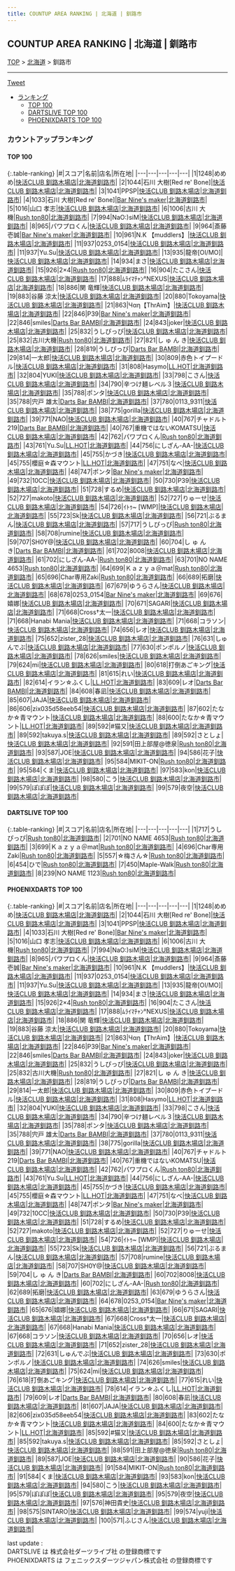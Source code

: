 ```yaml
---
title: COUNTUP AREA RANKING | 北海道 | 釧路市
---
```

## COUNTUP AREA RANKING | 北海道 | 釧路市

[TOP](/darts/rank/) > [北海道](/darts/rank/北海道/) > 釧路市

___

<a href="https://twitter.com/share?ref_src=twsrc%5Etfw" data-text="COUNTUP AREA RANKING | 北海道釧路市" class="twitter-share-button" data-hashtags="DARTSLIVE,PHOENIXDARTS,darts,ダーツ" data-show-count="false">Tweet</a>

* [ランキング](#カウントアップランキング)
    * [TOP 100](#top-100)
    * [DARTSLIVE TOP 100](#dartslive-top-100)
    * [PHOENIXDARTS TOP 100](#phoenixdarts-top-100)

### カウントアップランキング

#### TOP 100



{:.table-ranking}
|#|スコア|名前|店名|所在地|
|---|---|---|---|---|
|1|1248|<span class="rank-name-pd">めめめ</span>|<a href="https://vs.phoenixdarts.com/jp/shop/shopDetailInfo/s_62790?s_seq=62790">快活CLUB 釧路木場店</a>|<a href="/darts/rank/北海道/釧路市">北海道釧路市</a>|
|2|1044|<span class="rank-name-pd">石川 大樹[Red re&#x27; Bone]</span>|<a href="https://vs.phoenixdarts.com/jp/shop/shopDetailInfo/s_62790?s_seq=62790">快活CLUB 釧路木場店</a>|<a href="/darts/rank/北海道/釧路市">北海道釧路市</a>|
|3|1041|<span class="rank-name-pd">PPSP</span>|<a href="https://vs.phoenixdarts.com/jp/shop/shopDetailInfo/s_62790?s_seq=62790">快活CLUB 釧路木場店</a>|<a href="/darts/rank/北海道/釧路市">北海道釧路市</a>|
|4|1033|<span class="rank-name-pd">石川 大樹[Red re&#x27; Bone]</span>|<a href="https://vs.phoenixdarts.com/jp/shop/shopDetailInfo/s_90197?s_seq=90197">Bar Nine's maker</a>|<a href="/darts/rank/北海道/釧路市">北海道釧路市</a>|
|5|1016|<span class="rank-name-pd">山口 孝志</span>|<a href="https://vs.phoenixdarts.com/jp/shop/shopDetailInfo/s_62790?s_seq=62790">快活CLUB 釧路木場店</a>|<a href="/darts/rank/北海道/釧路市">北海道釧路市</a>|
|6|1006|<span class="rank-name-pd"><span class="pro-icon-pd"></span>古川 大機</span>|<a href="https://vs.phoenixdarts.com/jp/shop/shopDetailInfo/s_48599?s_seq=48599">Rush ton80</a>|<a href="/darts/rank/北海道/釧路市">北海道釧路市</a>|
|7|994|<span class="rank-name-pd">NaO:)siM</span>|<a href="https://vs.phoenixdarts.com/jp/shop/shopDetailInfo/s_62790?s_seq=62790">快活CLUB 釧路木場店</a>|<a href="/darts/rank/北海道/釧路市">北海道釧路市</a>|
|8|965|<span class="rank-name-pd">パワプロくん</span>|<a href="https://vs.phoenixdarts.com/jp/shop/shopDetailInfo/s_62790?s_seq=62790">快活CLUB 釧路木場店</a>|<a href="/darts/rank/北海道/釧路市">北海道釧路市</a>|
|9|964|<span class="rank-name-pd">斎藤　壱誠</span>|<a href="https://vs.phoenixdarts.com/jp/shop/shopDetailInfo/s_90197?s_seq=90197">Bar Nine's maker</a>|<a href="/darts/rank/北海道/釧路市">北海道釧路市</a>|
|10|961|<span class="rank-name-pd">N.K 【muddlers】</span>|<a href="https://vs.phoenixdarts.com/jp/shop/shopDetailInfo/s_62790?s_seq=62790">快活CLUB 釧路木場店</a>|<a href="/darts/rank/北海道/釧路市">北海道釧路市</a>|
|11|937|<span class="rank-name-pd">0253_0154</span>|<a href="https://vs.phoenixdarts.com/jp/shop/shopDetailInfo/s_62790?s_seq=62790">快活CLUB 釧路木場店</a>|<a href="/darts/rank/北海道/釧路市">北海道釧路市</a>|
|11|937|<span class="rank-name-pd">Yu.Su</span>|<a href="https://vs.phoenixdarts.com/jp/shop/shopDetailInfo/s_62790?s_seq=62790">快活CLUB 釧路木場店</a>|<a href="/darts/rank/北海道/釧路市">北海道釧路市</a>|
|13|935|<span class="rank-name-pd">龍帝[OI/MO]</span>|<a href="https://vs.phoenixdarts.com/jp/shop/shopDetailInfo/s_62790?s_seq=62790">快活CLUB 釧路木場店</a>|<a href="/darts/rank/北海道/釧路市">北海道釧路市</a>|
|14|934|<span class="rank-name-pd">まさ</span>|<a href="https://vs.phoenixdarts.com/jp/shop/shopDetailInfo/s_62790?s_seq=62790">快活CLUB 釧路木場店</a>|<a href="/darts/rank/北海道/釧路市">北海道釧路市</a>|
|15|926|<span class="rank-name-pd">2×4</span>|<a href="https://vs.phoenixdarts.com/jp/shop/shopDetailInfo/s_48599?s_seq=48599">Rush ton80</a>|<a href="/darts/rank/北海道/釧路市">北海道釧路市</a>|
|16|904|<span class="rank-name-pd">たこさん</span>|<a href="https://vs.phoenixdarts.com/jp/shop/shopDetailInfo/s_62790?s_seq=62790">快活CLUB 釧路木場店</a>|<a href="/darts/rank/北海道/釧路市">北海道釧路市</a>|
|17|888|<span class="rank-name-pd">ﾑﾗｲﾏﾁｬﾝ°NEXUS</span>|<a href="https://vs.phoenixdarts.com/jp/shop/shopDetailInfo/s_62790?s_seq=62790">快活CLUB 釧路木場店</a>|<a href="/darts/rank/北海道/釧路市">北海道釧路市</a>|
|18|886|<span class="rank-name-pd">関 竜輝</span>|<a href="https://vs.phoenixdarts.com/jp/shop/shopDetailInfo/s_62790?s_seq=62790">快活CLUB 釧路木場店</a>|<a href="/darts/rank/北海道/釧路市">北海道釧路市</a>|
|19|883|<span class="rank-name-pd">谷藤 涼太</span>|<a href="https://vs.phoenixdarts.com/jp/shop/shopDetailInfo/s_62790?s_seq=62790">快活CLUB 釧路木場店</a>|<a href="/darts/rank/北海道/釧路市">北海道釧路市</a>|
|20|880|<span class="rank-name-pd">Tokoyama</span>|<a href="https://vs.phoenixdarts.com/jp/shop/shopDetailInfo/s_62790?s_seq=62790">快活CLUB 釧路木場店</a>|<a href="/darts/rank/北海道/釧路市">北海道釧路市</a>|
|21|863|<span class="rank-name-pd">Чαη【ThrAim】</span>|<a href="https://vs.phoenixdarts.com/jp/shop/shopDetailInfo/s_62790?s_seq=62790">快活CLUB 釧路木場店</a>|<a href="/darts/rank/北海道/釧路市">北海道釧路市</a>|
|22|846|<span class="rank-name-pd">P39</span>|<a href="https://vs.phoenixdarts.com/jp/shop/shopDetailInfo/s_90197?s_seq=90197">Bar Nine's maker</a>|<a href="/darts/rank/北海道/釧路市">北海道釧路市</a>|
|22|846|<span class="rank-name-pd">smiles</span>|<a href="https://vs.phoenixdarts.com/jp/shop/shopDetailInfo/s_81449?s_seq=81449">Darts Bar BAMBI</a>|<a href="/darts/rank/北海道/釧路市">北海道釧路市</a>|
|24|843|<span class="rank-name-pd">joker</span>|<a href="https://vs.phoenixdarts.com/jp/shop/shopDetailInfo/s_62790?s_seq=62790">快活CLUB 釧路木場店</a>|<a href="/darts/rank/北海道/釧路市">北海道釧路市</a>|
|25|832|<span class="rank-name-pd">うしぴっぴ</span>|<a href="https://vs.phoenixdarts.com/jp/shop/shopDetailInfo/s_62790?s_seq=62790">快活CLUB 釧路木場店</a>|<a href="/darts/rank/北海道/釧路市">北海道釧路市</a>|
|25|832|<span class="rank-name-pd">古川大機</span>|<a href="https://vs.phoenixdarts.com/jp/shop/shopDetailInfo/s_48599?s_seq=48599">Rush ton80</a>|<a href="/darts/rank/北海道/釧路市">北海道釧路市</a>|
|27|821|<span class="rank-name-pd">し ゅ ん き</span>|<a href="https://vs.phoenixdarts.com/jp/shop/shopDetailInfo/s_62790?s_seq=62790">快活CLUB 釧路木場店</a>|<a href="/darts/rank/北海道/釧路市">北海道釧路市</a>|
|28|819|<span class="rank-name-pd">うしぴっぴ</span>|<a href="https://vs.phoenixdarts.com/jp/shop/shopDetailInfo/s_81449?s_seq=81449">Darts Bar BAMBI</a>|<a href="/darts/rank/北海道/釧路市">北海道釧路市</a>|
|29|814|<span class="rank-name-pd">一太郎</span>|<a href="https://vs.phoenixdarts.com/jp/shop/shopDetailInfo/s_62790?s_seq=62790">快活CLUB 釧路木場店</a>|<a href="/darts/rank/北海道/釧路市">北海道釧路市</a>|
|30|809|<span class="rank-name-pd">赤色トイプードル</span>|<a href="https://vs.phoenixdarts.com/jp/shop/shopDetailInfo/s_62790?s_seq=62790">快活CLUB 釧路木場店</a>|<a href="/darts/rank/北海道/釧路市">北海道釧路市</a>|
|31|808|<span class="rank-name-pd">Hasymo</span>|<a href="https://vs.phoenixdarts.com/jp/shop/shopDetailInfo/s_7656?s_seq=7656">LL.HOT</a>|<a href="/darts/rank/北海道/釧路市">北海道釧路市</a>|
|32|804|<span class="rank-name-pd">YUKI</span>|<a href="https://vs.phoenixdarts.com/jp/shop/shopDetailInfo/s_62790?s_seq=62790">快活CLUB 釧路木場店</a>|<a href="/darts/rank/北海道/釧路市">北海道釧路市</a>|
|33|798|<span class="rank-name-pd">こさん</span>|<a href="https://vs.phoenixdarts.com/jp/shop/shopDetailInfo/s_62790?s_seq=62790">快活CLUB 釧路木場店</a>|<a href="/darts/rank/北海道/釧路市">北海道釧路市</a>|
|34|790|<span class="rank-name-pd">辛つけ麺レベル３</span>|<a href="https://vs.phoenixdarts.com/jp/shop/shopDetailInfo/s_62790?s_seq=62790">快活CLUB 釧路木場店</a>|<a href="/darts/rank/北海道/釧路市">北海道釧路市</a>|
|35|788|<span class="rank-name-pd">ポンタ</span>|<a href="https://vs.phoenixdarts.com/jp/shop/shopDetailInfo/s_62790?s_seq=62790">快活CLUB 釧路木場店</a>|<a href="/darts/rank/北海道/釧路市">北海道釧路市</a>|
|35|788|<span class="rank-name-pd"><span class="pro-icon-pd"></span>宍戸 雄太</span>|<a href="https://vs.phoenixdarts.com/jp/shop/shopDetailInfo/s_81449?s_seq=81449">Darts Bar BAMBI</a>|<a href="/darts/rank/北海道/釧路市">北海道釧路市</a>|
|37|780|<span class="rank-name-pd">0113_9311</span>|<a href="https://vs.phoenixdarts.com/jp/shop/shopDetailInfo/s_62790?s_seq=62790">快活CLUB 釧路木場店</a>|<a href="/darts/rank/北海道/釧路市">北海道釧路市</a>|
|38|775|<span class="rank-name-pd">gorilla</span>|<a href="https://vs.phoenixdarts.com/jp/shop/shopDetailInfo/s_62790?s_seq=62790">快活CLUB 釧路木場店</a>|<a href="/darts/rank/北海道/釧路市">北海道釧路市</a>|
|39|771|<span class="rank-name-pd">NAO</span>|<a href="https://vs.phoenixdarts.com/jp/shop/shopDetailInfo/s_62790?s_seq=62790">快活CLUB 釧路木場店</a>|<a href="/darts/rank/北海道/釧路市">北海道釧路市</a>|
|40|767|<span class="rank-name-pd">チャドルト219</span>|<a href="https://vs.phoenixdarts.com/jp/shop/shopDetailInfo/s_81449?s_seq=81449">Darts Bar BAMBI</a>|<a href="/darts/rank/北海道/釧路市">北海道釧路市</a>|
|40|767|<span class="rank-name-pd">重機ではないKOMATSU</span>|<a href="https://vs.phoenixdarts.com/jp/shop/shopDetailInfo/s_62790?s_seq=62790">快活CLUB 釧路木場店</a>|<a href="/darts/rank/北海道/釧路市">北海道釧路市</a>|
|42|762|<span class="rank-name-pd">パワプロくん</span>|<a href="https://vs.phoenixdarts.com/jp/shop/shopDetailInfo/s_48599?s_seq=48599">Rush ton80</a>|<a href="/darts/rank/北海道/釧路市">北海道釧路市</a>|
|43|761|<span class="rank-name-pd">Yu.Su</span>|<a href="https://vs.phoenixdarts.com/jp/shop/shopDetailInfo/s_7656?s_seq=7656">LL.HOT</a>|<a href="/darts/rank/北海道/釧路市">北海道釧路市</a>|
|44|756|<span class="rank-name-pd">にしざん-AA-</span>|<a href="https://vs.phoenixdarts.com/jp/shop/shopDetailInfo/s_62790?s_seq=62790">快活CLUB 釧路木場店</a>|<a href="/darts/rank/北海道/釧路市">北海道釧路市</a>|
|45|755|<span class="rank-name-pd">かづき</span>|<a href="https://vs.phoenixdarts.com/jp/shop/shopDetailInfo/s_62790?s_seq=62790">快活CLUB 釧路木場店</a>|<a href="/darts/rank/北海道/釧路市">北海道釧路市</a>|
|45|755|<span class="rank-name-pd">櫻庭☆森マウント</span>|<a href="https://vs.phoenixdarts.com/jp/shop/shopDetailInfo/s_7656?s_seq=7656">LL.HOT</a>|<a href="/darts/rank/北海道/釧路市">北海道釧路市</a>|
|47|751|<span class="rank-name-pd">なべ</span>|<a href="https://vs.phoenixdarts.com/jp/shop/shopDetailInfo/s_62790?s_seq=62790">快活CLUB 釧路木場店</a>|<a href="/darts/rank/北海道/釧路市">北海道釧路市</a>|
|48|747|<span class="rank-name-pd">ポンタ</span>|<a href="https://vs.phoenixdarts.com/jp/shop/shopDetailInfo/s_90197?s_seq=90197">Bar Nine's maker</a>|<a href="/darts/rank/北海道/釧路市">北海道釧路市</a>|
|49|732|<span class="rank-name-pd">10CC</span>|<a href="https://vs.phoenixdarts.com/jp/shop/shopDetailInfo/s_62790?s_seq=62790">快活CLUB 釧路木場店</a>|<a href="/darts/rank/北海道/釧路市">北海道釧路市</a>|
|50|730|<span class="rank-name-pd">P39</span>|<a href="https://vs.phoenixdarts.com/jp/shop/shopDetailInfo/s_62790?s_seq=62790">快活CLUB 釧路木場店</a>|<a href="/darts/rank/北海道/釧路市">北海道釧路市</a>|
|51|728|<span class="rank-name-pd">するめ</span>|<a href="https://vs.phoenixdarts.com/jp/shop/shopDetailInfo/s_62790?s_seq=62790">快活CLUB 釧路木場店</a>|<a href="/darts/rank/北海道/釧路市">北海道釧路市</a>|
|52|727|<span class="rank-name-pd">makoto</span>|<a href="https://vs.phoenixdarts.com/jp/shop/shopDetailInfo/s_62790?s_seq=62790">快活CLUB 釧路木場店</a>|<a href="/darts/rank/北海道/釧路市">北海道釧路市</a>|
|52|727|<span class="rank-name-pd">りゅーせ</span>|<a href="https://vs.phoenixdarts.com/jp/shop/shopDetailInfo/s_62790?s_seq=62790">快活CLUB 釧路木場店</a>|<a href="/darts/rank/北海道/釧路市">北海道釧路市</a>|
|54|726|<span class="rank-name-pd">ｲﾄｩ~ [WMP]</span>|<a href="https://vs.phoenixdarts.com/jp/shop/shopDetailInfo/s_62790?s_seq=62790">快活CLUB 釧路木場店</a>|<a href="/darts/rank/北海道/釧路市">北海道釧路市</a>|
|55|723|<span class="rank-name-pd">Sk</span>|<a href="https://vs.phoenixdarts.com/jp/shop/shopDetailInfo/s_62790?s_seq=62790">快活CLUB 釧路木場店</a>|<a href="/darts/rank/北海道/釧路市">北海道釧路市</a>|
|56|721|<span class="rank-name-pd">ぶるまん</span>|<a href="https://vs.phoenixdarts.com/jp/shop/shopDetailInfo/s_62790?s_seq=62790">快活CLUB 釧路木場店</a>|<a href="/darts/rank/北海道/釧路市">北海道釧路市</a>|
|57|717|<span class="rank-name-dl">うしぴっぴ</span>|<a href="https://search.dartslive.com/jp/shop/194255eeb8a685e7f454cb89828a1cfe">Rush ton80</a>|<a href="/darts/rank/北海道/釧路市">北海道釧路市</a>|
|58|708|<span class="rank-name-pd">rumine</span>|<a href="https://vs.phoenixdarts.com/jp/shop/shopDetailInfo/s_62790?s_seq=62790">快活CLUB 釧路木場店</a>|<a href="/darts/rank/北海道/釧路市">北海道釧路市</a>|
|59|707|<span class="rank-name-pd">SH0Y@</span>|<a href="https://vs.phoenixdarts.com/jp/shop/shopDetailInfo/s_62790?s_seq=62790">快活CLUB 釧路木場店</a>|<a href="/darts/rank/北海道/釧路市">北海道釧路市</a>|
|60|704|<span class="rank-name-pd">し ゅ ん き</span>|<a href="https://vs.phoenixdarts.com/jp/shop/shopDetailInfo/s_81449?s_seq=81449">Darts Bar BAMBI</a>|<a href="/darts/rank/北海道/釧路市">北海道釧路市</a>|
|61|702|<span class="rank-name-pd">8008</span>|<a href="https://vs.phoenixdarts.com/jp/shop/shopDetailInfo/s_62790?s_seq=62790">快活CLUB 釧路木場店</a>|<a href="/darts/rank/北海道/釧路市">北海道釧路市</a>|
|61|702|<span class="rank-name-pd">にしざん-AA-</span>|<a href="https://vs.phoenixdarts.com/jp/shop/shopDetailInfo/s_48599?s_seq=48599">Rush ton80</a>|<a href="/darts/rank/北海道/釧路市">北海道釧路市</a>|
|63|701|<span class="rank-name-dl">NO NAME 4653</span>|<a href="https://search.dartslive.com/jp/shop/194255eeb8a685e7f454cb89828a1cfe">Rush ton80</a>|<a href="/darts/rank/北海道/釧路市">北海道釧路市</a>|
|64|699|<span class="rank-name-dl">Ｋａｚｙａ＠mat</span>|<a href="https://search.dartslive.com/jp/shop/194255eeb8a685e7f454cb89828a1cfe">Rush ton80</a>|<a href="/darts/rank/北海道/釧路市">北海道釧路市</a>|
|65|696|<span class="rank-name-dl">Char専用Zaki</span>|<a href="https://search.dartslive.com/jp/shop/194255eeb8a685e7f454cb89828a1cfe">Rush ton80</a>|<a href="/darts/rank/北海道/釧路市">北海道釧路市</a>|
|66|689|<span class="rank-name-pd">拓磨</span>|<a href="https://vs.phoenixdarts.com/jp/shop/shopDetailInfo/s_62790?s_seq=62790">快活CLUB 釧路木場店</a>|<a href="/darts/rank/北海道/釧路市">北海道釧路市</a>|
|67|679|<span class="rank-name-pd">ゆうらさん</span>|<a href="https://vs.phoenixdarts.com/jp/shop/shopDetailInfo/s_62790?s_seq=62790">快活CLUB 釧路木場店</a>|<a href="/darts/rank/北海道/釧路市">北海道釧路市</a>|
|68|678|<span class="rank-name-pd">0253_0154</span>|<a href="https://vs.phoenixdarts.com/jp/shop/shopDetailInfo/s_90197?s_seq=90197">Bar Nine's maker</a>|<a href="/darts/rank/北海道/釧路市">北海道釧路市</a>|
|69|676|<span class="rank-name-pd">嬉娜</span>|<a href="https://vs.phoenixdarts.com/jp/shop/shopDetailInfo/s_62790?s_seq=62790">快活CLUB 釧路木場店</a>|<a href="/darts/rank/北海道/釧路市">北海道釧路市</a>|
|70|671|<span class="rank-name-pd">SAGARI</span>|<a href="https://vs.phoenixdarts.com/jp/shop/shopDetailInfo/s_62790?s_seq=62790">快活CLUB 釧路木場店</a>|<a href="/darts/rank/北海道/釧路市">北海道釧路市</a>|
|71|668|<span class="rank-name-pd">Cross†太一</span>|<a href="https://vs.phoenixdarts.com/jp/shop/shopDetailInfo/s_62790?s_seq=62790">快活CLUB 釧路木場店</a>|<a href="/darts/rank/北海道/釧路市">北海道釧路市</a>|
|71|668|<span class="rank-name-pd">Hanabi Mania</span>|<a href="https://vs.phoenixdarts.com/jp/shop/shopDetailInfo/s_62790?s_seq=62790">快活CLUB 釧路木場店</a>|<a href="/darts/rank/北海道/釧路市">北海道釧路市</a>|
|71|668|<span class="rank-name-pd">コラソン</span>|<a href="https://vs.phoenixdarts.com/jp/shop/shopDetailInfo/s_62790?s_seq=62790">快活CLUB 釧路木場店</a>|<a href="/darts/rank/北海道/釧路市">北海道釧路市</a>|
|74|656|<span class="rank-name-pd">レオ</span>|<a href="https://vs.phoenixdarts.com/jp/shop/shopDetailInfo/s_62790?s_seq=62790">快活CLUB 釧路木場店</a>|<a href="/darts/rank/北海道/釧路市">北海道釧路市</a>|
|75|652|<span class="rank-name-pd">zister_28</span>|<a href="https://vs.phoenixdarts.com/jp/shop/shopDetailInfo/s_62790?s_seq=62790">快活CLUB 釧路木場店</a>|<a href="/darts/rank/北海道/釧路市">北海道釧路市</a>|
|76|631|<span class="rank-name-pd">しゅんでぶ</span>|<a href="https://vs.phoenixdarts.com/jp/shop/shopDetailInfo/s_62790?s_seq=62790">快活CLUB 釧路木場店</a>|<a href="/darts/rank/北海道/釧路市">北海道釧路市</a>|
|77|630|<span class="rank-name-pd">ポンポルノ</span>|<a href="https://vs.phoenixdarts.com/jp/shop/shopDetailInfo/s_62790?s_seq=62790">快活CLUB 釧路木場店</a>|<a href="/darts/rank/北海道/釧路市">北海道釧路市</a>|
|78|626|<span class="rank-name-pd">smiles</span>|<a href="https://vs.phoenixdarts.com/jp/shop/shopDetailInfo/s_62790?s_seq=62790">快活CLUB 釧路木場店</a>|<a href="/darts/rank/北海道/釧路市">北海道釧路市</a>|
|79|624|<span class="rank-name-pd">mi</span>|<a href="https://vs.phoenixdarts.com/jp/shop/shopDetailInfo/s_62790?s_seq=62790">快活CLUB 釧路木場店</a>|<a href="/darts/rank/北海道/釧路市">北海道釧路市</a>|
|80|618|<span class="rank-name-pd">打倒あごキング</span>|<a href="https://vs.phoenixdarts.com/jp/shop/shopDetailInfo/s_62790?s_seq=62790">快活CLUB 釧路木場店</a>|<a href="/darts/rank/北海道/釧路市">北海道釧路市</a>|
|81|615|<span class="rank-name-pd">れい</span>|<a href="https://vs.phoenixdarts.com/jp/shop/shopDetailInfo/s_62790?s_seq=62790">快活CLUB 釧路木場店</a>|<a href="/darts/rank/北海道/釧路市">北海道釧路市</a>|
|82|614|<span class="rank-name-pd">イラン☆ふくし</span>|<a href="https://vs.phoenixdarts.com/jp/shop/shopDetailInfo/s_7656?s_seq=7656">LL.HOT</a>|<a href="/darts/rank/北海道/釧路市">北海道釧路市</a>|
|83|609|<span class="rank-name-pd">レオ</span>|<a href="https://vs.phoenixdarts.com/jp/shop/shopDetailInfo/s_81449?s_seq=81449">Darts Bar BAMBI</a>|<a href="/darts/rank/北海道/釧路市">北海道釧路市</a>|
|84|608|<span class="rank-name-pd">春凪</span>|<a href="https://vs.phoenixdarts.com/jp/shop/shopDetailInfo/s_62790?s_seq=62790">快活CLUB 釧路木場店</a>|<a href="/darts/rank/北海道/釧路市">北海道釧路市</a>|
|85|607|<span class="rank-name-pd">JAJA</span>|<a href="https://vs.phoenixdarts.com/jp/shop/shopDetailInfo/s_62790?s_seq=62790">快活CLUB 釧路木場店</a>|<a href="/darts/rank/北海道/釧路市">北海道釧路市</a>|
|86|606|<span class="rank-name-pd">zix035d58eeb54</span>|<a href="https://vs.phoenixdarts.com/jp/shop/shopDetailInfo/s_62790?s_seq=62790">快活CLUB 釧路木場店</a>|<a href="/darts/rank/北海道/釧路市">北海道釧路市</a>|
|87|602|<span class="rank-name-pd">たなか☆青マウント</span>|<a href="https://vs.phoenixdarts.com/jp/shop/shopDetailInfo/s_62790?s_seq=62790">快活CLUB 釧路木場店</a>|<a href="/darts/rank/北海道/釧路市">北海道釧路市</a>|
|88|600|<span class="rank-name-pd">たなか☆青マウント</span>|<a href="https://vs.phoenixdarts.com/jp/shop/shopDetailInfo/s_7656?s_seq=7656">LL.HOT</a>|<a href="/darts/rank/北海道/釧路市">北海道釧路市</a>|
|89|592|<span class="rank-name-pd">#猫又</span>|<a href="https://vs.phoenixdarts.com/jp/shop/shopDetailInfo/s_62790?s_seq=62790">快活CLUB 釧路木場店</a>|<a href="/darts/rank/北海道/釧路市">北海道釧路市</a>|
|89|592|<span class="rank-name-pd">takuya.s</span>|<a href="https://vs.phoenixdarts.com/jp/shop/shopDetailInfo/s_62790?s_seq=62790">快活CLUB 釧路木場店</a>|<a href="/darts/rank/北海道/釧路市">北海道釧路市</a>|
|89|592|<span class="rank-name-pd">さとしょ</span>|<a href="https://vs.phoenixdarts.com/jp/shop/shopDetailInfo/s_62790?s_seq=62790">快活CLUB 釧路木場店</a>|<a href="/darts/rank/北海道/釧路市">北海道釧路市</a>|
|92|591|<span class="rank-name-pd">田上部屋@徳泉</span>|<a href="https://vs.phoenixdarts.com/jp/shop/shopDetailInfo/s_48599?s_seq=48599">Rush ton80</a>|<a href="/darts/rank/北海道/釧路市">北海道釧路市</a>|
|93|587|<span class="rank-name-pd">JOE</span>|<a href="https://vs.phoenixdarts.com/jp/shop/shopDetailInfo/s_62790?s_seq=62790">快活CLUB 釧路木場店</a>|<a href="/darts/rank/北海道/釧路市">北海道釧路市</a>|
|94|586|<span class="rank-name-pd">花子</span>|<a href="https://vs.phoenixdarts.com/jp/shop/shopDetailInfo/s_62790?s_seq=62790">快活CLUB 釧路木場店</a>|<a href="/darts/rank/北海道/釧路市">北海道釧路市</a>|
|95|584|<span class="rank-name-pd">MIKIT-ON</span>|<a href="https://vs.phoenixdarts.com/jp/shop/shopDetailInfo/s_48599?s_seq=48599">Rush ton80</a>|<a href="/darts/rank/北海道/釧路市">北海道釧路市</a>|
|95|584|<span class="rank-name-pd">くま</span>|<a href="https://vs.phoenixdarts.com/jp/shop/shopDetailInfo/s_62790?s_seq=62790">快活CLUB 釧路木場店</a>|<a href="/darts/rank/北海道/釧路市">北海道釧路市</a>|
|97|583|<span class="rank-name-pd">kon</span>|<a href="https://vs.phoenixdarts.com/jp/shop/shopDetailInfo/s_62790?s_seq=62790">快活CLUB 釧路木場店</a>|<a href="/darts/rank/北海道/釧路市">北海道釧路市</a>|
|98|580|<span class="rank-name-pd">こう</span>|<a href="https://vs.phoenixdarts.com/jp/shop/shopDetailInfo/s_62790?s_seq=62790">快活CLUB 釧路木場店</a>|<a href="/darts/rank/北海道/釧路市">北海道釧路市</a>|
|99|579|<span class="rank-name-pd">ぽぽぽ</span>|<a href="https://vs.phoenixdarts.com/jp/shop/shopDetailInfo/s_62790?s_seq=62790">快活CLUB 釧路木場店</a>|<a href="/darts/rank/北海道/釧路市">北海道釧路市</a>|
|99|579|<span class="rank-name-pd">夜空</span>|<a href="https://vs.phoenixdarts.com/jp/shop/shopDetailInfo/s_62790?s_seq=62790">快活CLUB 釧路木場店</a>|<a href="/darts/rank/北海道/釧路市">北海道釧路市</a>|


#### DARTSLIVE TOP 100



{:.table-ranking}
|#|スコア|名前|店名|所在地|
|---|---|---|---|---|
|1|717|<span class="rank-name-dl">うしぴっぴ</span>|<a href="https://search.dartslive.com/jp/shop/194255eeb8a685e7f454cb89828a1cfe">Rush ton80</a>|<a href="/darts/rank/北海道/釧路市">北海道釧路市</a>|
|2|701|<span class="rank-name-dl">NO NAME 4653</span>|<a href="https://search.dartslive.com/jp/shop/194255eeb8a685e7f454cb89828a1cfe">Rush ton80</a>|<a href="/darts/rank/北海道/釧路市">北海道釧路市</a>|
|3|699|<span class="rank-name-dl">Ｋａｚｙａ＠mat</span>|<a href="https://search.dartslive.com/jp/shop/194255eeb8a685e7f454cb89828a1cfe">Rush ton80</a>|<a href="/darts/rank/北海道/釧路市">北海道釧路市</a>|
|4|696|<span class="rank-name-dl">Char専用Zaki</span>|<a href="https://search.dartslive.com/jp/shop/194255eeb8a685e7f454cb89828a1cfe">Rush ton80</a>|<a href="/darts/rank/北海道/釧路市">北海道釧路市</a>|
|5|557|<span class="rank-name-dl">☆梅さん☆</span>|<a href="https://search.dartslive.com/jp/shop/194255eeb8a685e7f454cb89828a1cfe">Rush ton80</a>|<a href="/darts/rank/北海道/釧路市">北海道釧路市</a>|
|6|454|<span class="rank-name-dl">ひで</span>|<a href="https://search.dartslive.com/jp/shop/194255eeb8a685e7f454cb89828a1cfe">Rush ton80</a>|<a href="/darts/rank/北海道/釧路市">北海道釧路市</a>|
|7|450|<span class="rank-name-dl">Maple-Walk</span>|<a href="https://search.dartslive.com/jp/shop/194255eeb8a685e7f454cb89828a1cfe">Rush ton80</a>|<a href="/darts/rank/北海道/釧路市">北海道釧路市</a>|
|8|239|<span class="rank-name-dl">NO NAME 1123</span>|<a href="https://search.dartslive.com/jp/shop/194255eeb8a685e7f454cb89828a1cfe">Rush ton80</a>|<a href="/darts/rank/北海道/釧路市">北海道釧路市</a>|


#### PHOENIXDARTS TOP 100



{:.table-ranking}
|#|スコア|名前|店名|所在地|
|---|---|---|---|---|
|1|1248|<span class="rank-name-pd">めめめ</span>|<a href="https://vs.phoenixdarts.com/jp/shop/shopDetailInfo/s_62790?s_seq=62790">快活CLUB 釧路木場店</a>|<a href="/darts/rank/北海道/釧路市">北海道釧路市</a>|
|2|1044|<span class="rank-name-pd">石川 大樹[Red re&#x27; Bone]</span>|<a href="https://vs.phoenixdarts.com/jp/shop/shopDetailInfo/s_62790?s_seq=62790">快活CLUB 釧路木場店</a>|<a href="/darts/rank/北海道/釧路市">北海道釧路市</a>|
|3|1041|<span class="rank-name-pd">PPSP</span>|<a href="https://vs.phoenixdarts.com/jp/shop/shopDetailInfo/s_62790?s_seq=62790">快活CLUB 釧路木場店</a>|<a href="/darts/rank/北海道/釧路市">北海道釧路市</a>|
|4|1033|<span class="rank-name-pd">石川 大樹[Red re&#x27; Bone]</span>|<a href="https://vs.phoenixdarts.com/jp/shop/shopDetailInfo/s_90197?s_seq=90197">Bar Nine's maker</a>|<a href="/darts/rank/北海道/釧路市">北海道釧路市</a>|
|5|1016|<span class="rank-name-pd">山口 孝志</span>|<a href="https://vs.phoenixdarts.com/jp/shop/shopDetailInfo/s_62790?s_seq=62790">快活CLUB 釧路木場店</a>|<a href="/darts/rank/北海道/釧路市">北海道釧路市</a>|
|6|1006|<span class="rank-name-pd"><span class="pro-icon-pd"></span>古川 大機</span>|<a href="https://vs.phoenixdarts.com/jp/shop/shopDetailInfo/s_48599?s_seq=48599">Rush ton80</a>|<a href="/darts/rank/北海道/釧路市">北海道釧路市</a>|
|7|994|<span class="rank-name-pd">NaO:)siM</span>|<a href="https://vs.phoenixdarts.com/jp/shop/shopDetailInfo/s_62790?s_seq=62790">快活CLUB 釧路木場店</a>|<a href="/darts/rank/北海道/釧路市">北海道釧路市</a>|
|8|965|<span class="rank-name-pd">パワプロくん</span>|<a href="https://vs.phoenixdarts.com/jp/shop/shopDetailInfo/s_62790?s_seq=62790">快活CLUB 釧路木場店</a>|<a href="/darts/rank/北海道/釧路市">北海道釧路市</a>|
|9|964|<span class="rank-name-pd">斎藤　壱誠</span>|<a href="https://vs.phoenixdarts.com/jp/shop/shopDetailInfo/s_90197?s_seq=90197">Bar Nine's maker</a>|<a href="/darts/rank/北海道/釧路市">北海道釧路市</a>|
|10|961|<span class="rank-name-pd">N.K 【muddlers】</span>|<a href="https://vs.phoenixdarts.com/jp/shop/shopDetailInfo/s_62790?s_seq=62790">快活CLUB 釧路木場店</a>|<a href="/darts/rank/北海道/釧路市">北海道釧路市</a>|
|11|937|<span class="rank-name-pd">0253_0154</span>|<a href="https://vs.phoenixdarts.com/jp/shop/shopDetailInfo/s_62790?s_seq=62790">快活CLUB 釧路木場店</a>|<a href="/darts/rank/北海道/釧路市">北海道釧路市</a>|
|11|937|<span class="rank-name-pd">Yu.Su</span>|<a href="https://vs.phoenixdarts.com/jp/shop/shopDetailInfo/s_62790?s_seq=62790">快活CLUB 釧路木場店</a>|<a href="/darts/rank/北海道/釧路市">北海道釧路市</a>|
|13|935|<span class="rank-name-pd">龍帝[OI/MO]</span>|<a href="https://vs.phoenixdarts.com/jp/shop/shopDetailInfo/s_62790?s_seq=62790">快活CLUB 釧路木場店</a>|<a href="/darts/rank/北海道/釧路市">北海道釧路市</a>|
|14|934|<span class="rank-name-pd">まさ</span>|<a href="https://vs.phoenixdarts.com/jp/shop/shopDetailInfo/s_62790?s_seq=62790">快活CLUB 釧路木場店</a>|<a href="/darts/rank/北海道/釧路市">北海道釧路市</a>|
|15|926|<span class="rank-name-pd">2×4</span>|<a href="https://vs.phoenixdarts.com/jp/shop/shopDetailInfo/s_48599?s_seq=48599">Rush ton80</a>|<a href="/darts/rank/北海道/釧路市">北海道釧路市</a>|
|16|904|<span class="rank-name-pd">たこさん</span>|<a href="https://vs.phoenixdarts.com/jp/shop/shopDetailInfo/s_62790?s_seq=62790">快活CLUB 釧路木場店</a>|<a href="/darts/rank/北海道/釧路市">北海道釧路市</a>|
|17|888|<span class="rank-name-pd">ﾑﾗｲﾏﾁｬﾝ°NEXUS</span>|<a href="https://vs.phoenixdarts.com/jp/shop/shopDetailInfo/s_62790?s_seq=62790">快活CLUB 釧路木場店</a>|<a href="/darts/rank/北海道/釧路市">北海道釧路市</a>|
|18|886|<span class="rank-name-pd">関 竜輝</span>|<a href="https://vs.phoenixdarts.com/jp/shop/shopDetailInfo/s_62790?s_seq=62790">快活CLUB 釧路木場店</a>|<a href="/darts/rank/北海道/釧路市">北海道釧路市</a>|
|19|883|<span class="rank-name-pd">谷藤 涼太</span>|<a href="https://vs.phoenixdarts.com/jp/shop/shopDetailInfo/s_62790?s_seq=62790">快活CLUB 釧路木場店</a>|<a href="/darts/rank/北海道/釧路市">北海道釧路市</a>|
|20|880|<span class="rank-name-pd">Tokoyama</span>|<a href="https://vs.phoenixdarts.com/jp/shop/shopDetailInfo/s_62790?s_seq=62790">快活CLUB 釧路木場店</a>|<a href="/darts/rank/北海道/釧路市">北海道釧路市</a>|
|21|863|<span class="rank-name-pd">Чαη【ThrAim】</span>|<a href="https://vs.phoenixdarts.com/jp/shop/shopDetailInfo/s_62790?s_seq=62790">快活CLUB 釧路木場店</a>|<a href="/darts/rank/北海道/釧路市">北海道釧路市</a>|
|22|846|<span class="rank-name-pd">P39</span>|<a href="https://vs.phoenixdarts.com/jp/shop/shopDetailInfo/s_90197?s_seq=90197">Bar Nine's maker</a>|<a href="/darts/rank/北海道/釧路市">北海道釧路市</a>|
|22|846|<span class="rank-name-pd">smiles</span>|<a href="https://vs.phoenixdarts.com/jp/shop/shopDetailInfo/s_81449?s_seq=81449">Darts Bar BAMBI</a>|<a href="/darts/rank/北海道/釧路市">北海道釧路市</a>|
|24|843|<span class="rank-name-pd">joker</span>|<a href="https://vs.phoenixdarts.com/jp/shop/shopDetailInfo/s_62790?s_seq=62790">快活CLUB 釧路木場店</a>|<a href="/darts/rank/北海道/釧路市">北海道釧路市</a>|
|25|832|<span class="rank-name-pd">うしぴっぴ</span>|<a href="https://vs.phoenixdarts.com/jp/shop/shopDetailInfo/s_62790?s_seq=62790">快活CLUB 釧路木場店</a>|<a href="/darts/rank/北海道/釧路市">北海道釧路市</a>|
|25|832|<span class="rank-name-pd">古川大機</span>|<a href="https://vs.phoenixdarts.com/jp/shop/shopDetailInfo/s_48599?s_seq=48599">Rush ton80</a>|<a href="/darts/rank/北海道/釧路市">北海道釧路市</a>|
|27|821|<span class="rank-name-pd">し ゅ ん き</span>|<a href="https://vs.phoenixdarts.com/jp/shop/shopDetailInfo/s_62790?s_seq=62790">快活CLUB 釧路木場店</a>|<a href="/darts/rank/北海道/釧路市">北海道釧路市</a>|
|28|819|<span class="rank-name-pd">うしぴっぴ</span>|<a href="https://vs.phoenixdarts.com/jp/shop/shopDetailInfo/s_81449?s_seq=81449">Darts Bar BAMBI</a>|<a href="/darts/rank/北海道/釧路市">北海道釧路市</a>|
|29|814|<span class="rank-name-pd">一太郎</span>|<a href="https://vs.phoenixdarts.com/jp/shop/shopDetailInfo/s_62790?s_seq=62790">快活CLUB 釧路木場店</a>|<a href="/darts/rank/北海道/釧路市">北海道釧路市</a>|
|30|809|<span class="rank-name-pd">赤色トイプードル</span>|<a href="https://vs.phoenixdarts.com/jp/shop/shopDetailInfo/s_62790?s_seq=62790">快活CLUB 釧路木場店</a>|<a href="/darts/rank/北海道/釧路市">北海道釧路市</a>|
|31|808|<span class="rank-name-pd">Hasymo</span>|<a href="https://vs.phoenixdarts.com/jp/shop/shopDetailInfo/s_7656?s_seq=7656">LL.HOT</a>|<a href="/darts/rank/北海道/釧路市">北海道釧路市</a>|
|32|804|<span class="rank-name-pd">YUKI</span>|<a href="https://vs.phoenixdarts.com/jp/shop/shopDetailInfo/s_62790?s_seq=62790">快活CLUB 釧路木場店</a>|<a href="/darts/rank/北海道/釧路市">北海道釧路市</a>|
|33|798|<span class="rank-name-pd">こさん</span>|<a href="https://vs.phoenixdarts.com/jp/shop/shopDetailInfo/s_62790?s_seq=62790">快活CLUB 釧路木場店</a>|<a href="/darts/rank/北海道/釧路市">北海道釧路市</a>|
|34|790|<span class="rank-name-pd">辛つけ麺レベル３</span>|<a href="https://vs.phoenixdarts.com/jp/shop/shopDetailInfo/s_62790?s_seq=62790">快活CLUB 釧路木場店</a>|<a href="/darts/rank/北海道/釧路市">北海道釧路市</a>|
|35|788|<span class="rank-name-pd">ポンタ</span>|<a href="https://vs.phoenixdarts.com/jp/shop/shopDetailInfo/s_62790?s_seq=62790">快活CLUB 釧路木場店</a>|<a href="/darts/rank/北海道/釧路市">北海道釧路市</a>|
|35|788|<span class="rank-name-pd"><span class="pro-icon-pd"></span>宍戸 雄太</span>|<a href="https://vs.phoenixdarts.com/jp/shop/shopDetailInfo/s_81449?s_seq=81449">Darts Bar BAMBI</a>|<a href="/darts/rank/北海道/釧路市">北海道釧路市</a>|
|37|780|<span class="rank-name-pd">0113_9311</span>|<a href="https://vs.phoenixdarts.com/jp/shop/shopDetailInfo/s_62790?s_seq=62790">快活CLUB 釧路木場店</a>|<a href="/darts/rank/北海道/釧路市">北海道釧路市</a>|
|38|775|<span class="rank-name-pd">gorilla</span>|<a href="https://vs.phoenixdarts.com/jp/shop/shopDetailInfo/s_62790?s_seq=62790">快活CLUB 釧路木場店</a>|<a href="/darts/rank/北海道/釧路市">北海道釧路市</a>|
|39|771|<span class="rank-name-pd">NAO</span>|<a href="https://vs.phoenixdarts.com/jp/shop/shopDetailInfo/s_62790?s_seq=62790">快活CLUB 釧路木場店</a>|<a href="/darts/rank/北海道/釧路市">北海道釧路市</a>|
|40|767|<span class="rank-name-pd">チャドルト219</span>|<a href="https://vs.phoenixdarts.com/jp/shop/shopDetailInfo/s_81449?s_seq=81449">Darts Bar BAMBI</a>|<a href="/darts/rank/北海道/釧路市">北海道釧路市</a>|
|40|767|<span class="rank-name-pd">重機ではないKOMATSU</span>|<a href="https://vs.phoenixdarts.com/jp/shop/shopDetailInfo/s_62790?s_seq=62790">快活CLUB 釧路木場店</a>|<a href="/darts/rank/北海道/釧路市">北海道釧路市</a>|
|42|762|<span class="rank-name-pd">パワプロくん</span>|<a href="https://vs.phoenixdarts.com/jp/shop/shopDetailInfo/s_48599?s_seq=48599">Rush ton80</a>|<a href="/darts/rank/北海道/釧路市">北海道釧路市</a>|
|43|761|<span class="rank-name-pd">Yu.Su</span>|<a href="https://vs.phoenixdarts.com/jp/shop/shopDetailInfo/s_7656?s_seq=7656">LL.HOT</a>|<a href="/darts/rank/北海道/釧路市">北海道釧路市</a>|
|44|756|<span class="rank-name-pd">にしざん-AA-</span>|<a href="https://vs.phoenixdarts.com/jp/shop/shopDetailInfo/s_62790?s_seq=62790">快活CLUB 釧路木場店</a>|<a href="/darts/rank/北海道/釧路市">北海道釧路市</a>|
|45|755|<span class="rank-name-pd">かづき</span>|<a href="https://vs.phoenixdarts.com/jp/shop/shopDetailInfo/s_62790?s_seq=62790">快活CLUB 釧路木場店</a>|<a href="/darts/rank/北海道/釧路市">北海道釧路市</a>|
|45|755|<span class="rank-name-pd">櫻庭☆森マウント</span>|<a href="https://vs.phoenixdarts.com/jp/shop/shopDetailInfo/s_7656?s_seq=7656">LL.HOT</a>|<a href="/darts/rank/北海道/釧路市">北海道釧路市</a>|
|47|751|<span class="rank-name-pd">なべ</span>|<a href="https://vs.phoenixdarts.com/jp/shop/shopDetailInfo/s_62790?s_seq=62790">快活CLUB 釧路木場店</a>|<a href="/darts/rank/北海道/釧路市">北海道釧路市</a>|
|48|747|<span class="rank-name-pd">ポンタ</span>|<a href="https://vs.phoenixdarts.com/jp/shop/shopDetailInfo/s_90197?s_seq=90197">Bar Nine's maker</a>|<a href="/darts/rank/北海道/釧路市">北海道釧路市</a>|
|49|732|<span class="rank-name-pd">10CC</span>|<a href="https://vs.phoenixdarts.com/jp/shop/shopDetailInfo/s_62790?s_seq=62790">快活CLUB 釧路木場店</a>|<a href="/darts/rank/北海道/釧路市">北海道釧路市</a>|
|50|730|<span class="rank-name-pd">P39</span>|<a href="https://vs.phoenixdarts.com/jp/shop/shopDetailInfo/s_62790?s_seq=62790">快活CLUB 釧路木場店</a>|<a href="/darts/rank/北海道/釧路市">北海道釧路市</a>|
|51|728|<span class="rank-name-pd">するめ</span>|<a href="https://vs.phoenixdarts.com/jp/shop/shopDetailInfo/s_62790?s_seq=62790">快活CLUB 釧路木場店</a>|<a href="/darts/rank/北海道/釧路市">北海道釧路市</a>|
|52|727|<span class="rank-name-pd">makoto</span>|<a href="https://vs.phoenixdarts.com/jp/shop/shopDetailInfo/s_62790?s_seq=62790">快活CLUB 釧路木場店</a>|<a href="/darts/rank/北海道/釧路市">北海道釧路市</a>|
|52|727|<span class="rank-name-pd">りゅーせ</span>|<a href="https://vs.phoenixdarts.com/jp/shop/shopDetailInfo/s_62790?s_seq=62790">快活CLUB 釧路木場店</a>|<a href="/darts/rank/北海道/釧路市">北海道釧路市</a>|
|54|726|<span class="rank-name-pd">ｲﾄｩ~ [WMP]</span>|<a href="https://vs.phoenixdarts.com/jp/shop/shopDetailInfo/s_62790?s_seq=62790">快活CLUB 釧路木場店</a>|<a href="/darts/rank/北海道/釧路市">北海道釧路市</a>|
|55|723|<span class="rank-name-pd">Sk</span>|<a href="https://vs.phoenixdarts.com/jp/shop/shopDetailInfo/s_62790?s_seq=62790">快活CLUB 釧路木場店</a>|<a href="/darts/rank/北海道/釧路市">北海道釧路市</a>|
|56|721|<span class="rank-name-pd">ぶるまん</span>|<a href="https://vs.phoenixdarts.com/jp/shop/shopDetailInfo/s_62790?s_seq=62790">快活CLUB 釧路木場店</a>|<a href="/darts/rank/北海道/釧路市">北海道釧路市</a>|
|57|708|<span class="rank-name-pd">rumine</span>|<a href="https://vs.phoenixdarts.com/jp/shop/shopDetailInfo/s_62790?s_seq=62790">快活CLUB 釧路木場店</a>|<a href="/darts/rank/北海道/釧路市">北海道釧路市</a>|
|58|707|<span class="rank-name-pd">SH0Y@</span>|<a href="https://vs.phoenixdarts.com/jp/shop/shopDetailInfo/s_62790?s_seq=62790">快活CLUB 釧路木場店</a>|<a href="/darts/rank/北海道/釧路市">北海道釧路市</a>|
|59|704|<span class="rank-name-pd">し ゅ ん き</span>|<a href="https://vs.phoenixdarts.com/jp/shop/shopDetailInfo/s_81449?s_seq=81449">Darts Bar BAMBI</a>|<a href="/darts/rank/北海道/釧路市">北海道釧路市</a>|
|60|702|<span class="rank-name-pd">8008</span>|<a href="https://vs.phoenixdarts.com/jp/shop/shopDetailInfo/s_62790?s_seq=62790">快活CLUB 釧路木場店</a>|<a href="/darts/rank/北海道/釧路市">北海道釧路市</a>|
|60|702|<span class="rank-name-pd">にしざん-AA-</span>|<a href="https://vs.phoenixdarts.com/jp/shop/shopDetailInfo/s_48599?s_seq=48599">Rush ton80</a>|<a href="/darts/rank/北海道/釧路市">北海道釧路市</a>|
|62|689|<span class="rank-name-pd">拓磨</span>|<a href="https://vs.phoenixdarts.com/jp/shop/shopDetailInfo/s_62790?s_seq=62790">快活CLUB 釧路木場店</a>|<a href="/darts/rank/北海道/釧路市">北海道釧路市</a>|
|63|679|<span class="rank-name-pd">ゆうらさん</span>|<a href="https://vs.phoenixdarts.com/jp/shop/shopDetailInfo/s_62790?s_seq=62790">快活CLUB 釧路木場店</a>|<a href="/darts/rank/北海道/釧路市">北海道釧路市</a>|
|64|678|<span class="rank-name-pd">0253_0154</span>|<a href="https://vs.phoenixdarts.com/jp/shop/shopDetailInfo/s_90197?s_seq=90197">Bar Nine's maker</a>|<a href="/darts/rank/北海道/釧路市">北海道釧路市</a>|
|65|676|<span class="rank-name-pd">嬉娜</span>|<a href="https://vs.phoenixdarts.com/jp/shop/shopDetailInfo/s_62790?s_seq=62790">快活CLUB 釧路木場店</a>|<a href="/darts/rank/北海道/釧路市">北海道釧路市</a>|
|66|671|<span class="rank-name-pd">SAGARI</span>|<a href="https://vs.phoenixdarts.com/jp/shop/shopDetailInfo/s_62790?s_seq=62790">快活CLUB 釧路木場店</a>|<a href="/darts/rank/北海道/釧路市">北海道釧路市</a>|
|67|668|<span class="rank-name-pd">Cross†太一</span>|<a href="https://vs.phoenixdarts.com/jp/shop/shopDetailInfo/s_62790?s_seq=62790">快活CLUB 釧路木場店</a>|<a href="/darts/rank/北海道/釧路市">北海道釧路市</a>|
|67|668|<span class="rank-name-pd">Hanabi Mania</span>|<a href="https://vs.phoenixdarts.com/jp/shop/shopDetailInfo/s_62790?s_seq=62790">快活CLUB 釧路木場店</a>|<a href="/darts/rank/北海道/釧路市">北海道釧路市</a>|
|67|668|<span class="rank-name-pd">コラソン</span>|<a href="https://vs.phoenixdarts.com/jp/shop/shopDetailInfo/s_62790?s_seq=62790">快活CLUB 釧路木場店</a>|<a href="/darts/rank/北海道/釧路市">北海道釧路市</a>|
|70|656|<span class="rank-name-pd">レオ</span>|<a href="https://vs.phoenixdarts.com/jp/shop/shopDetailInfo/s_62790?s_seq=62790">快活CLUB 釧路木場店</a>|<a href="/darts/rank/北海道/釧路市">北海道釧路市</a>|
|71|652|<span class="rank-name-pd">zister_28</span>|<a href="https://vs.phoenixdarts.com/jp/shop/shopDetailInfo/s_62790?s_seq=62790">快活CLUB 釧路木場店</a>|<a href="/darts/rank/北海道/釧路市">北海道釧路市</a>|
|72|631|<span class="rank-name-pd">しゅんでぶ</span>|<a href="https://vs.phoenixdarts.com/jp/shop/shopDetailInfo/s_62790?s_seq=62790">快活CLUB 釧路木場店</a>|<a href="/darts/rank/北海道/釧路市">北海道釧路市</a>|
|73|630|<span class="rank-name-pd">ポンポルノ</span>|<a href="https://vs.phoenixdarts.com/jp/shop/shopDetailInfo/s_62790?s_seq=62790">快活CLUB 釧路木場店</a>|<a href="/darts/rank/北海道/釧路市">北海道釧路市</a>|
|74|626|<span class="rank-name-pd">smiles</span>|<a href="https://vs.phoenixdarts.com/jp/shop/shopDetailInfo/s_62790?s_seq=62790">快活CLUB 釧路木場店</a>|<a href="/darts/rank/北海道/釧路市">北海道釧路市</a>|
|75|624|<span class="rank-name-pd">mi</span>|<a href="https://vs.phoenixdarts.com/jp/shop/shopDetailInfo/s_62790?s_seq=62790">快活CLUB 釧路木場店</a>|<a href="/darts/rank/北海道/釧路市">北海道釧路市</a>|
|76|618|<span class="rank-name-pd">打倒あごキング</span>|<a href="https://vs.phoenixdarts.com/jp/shop/shopDetailInfo/s_62790?s_seq=62790">快活CLUB 釧路木場店</a>|<a href="/darts/rank/北海道/釧路市">北海道釧路市</a>|
|77|615|<span class="rank-name-pd">れい</span>|<a href="https://vs.phoenixdarts.com/jp/shop/shopDetailInfo/s_62790?s_seq=62790">快活CLUB 釧路木場店</a>|<a href="/darts/rank/北海道/釧路市">北海道釧路市</a>|
|78|614|<span class="rank-name-pd">イラン☆ふくし</span>|<a href="https://vs.phoenixdarts.com/jp/shop/shopDetailInfo/s_7656?s_seq=7656">LL.HOT</a>|<a href="/darts/rank/北海道/釧路市">北海道釧路市</a>|
|79|609|<span class="rank-name-pd">レオ</span>|<a href="https://vs.phoenixdarts.com/jp/shop/shopDetailInfo/s_81449?s_seq=81449">Darts Bar BAMBI</a>|<a href="/darts/rank/北海道/釧路市">北海道釧路市</a>|
|80|608|<span class="rank-name-pd">春凪</span>|<a href="https://vs.phoenixdarts.com/jp/shop/shopDetailInfo/s_62790?s_seq=62790">快活CLUB 釧路木場店</a>|<a href="/darts/rank/北海道/釧路市">北海道釧路市</a>|
|81|607|<span class="rank-name-pd">JAJA</span>|<a href="https://vs.phoenixdarts.com/jp/shop/shopDetailInfo/s_62790?s_seq=62790">快活CLUB 釧路木場店</a>|<a href="/darts/rank/北海道/釧路市">北海道釧路市</a>|
|82|606|<span class="rank-name-pd">zix035d58eeb54</span>|<a href="https://vs.phoenixdarts.com/jp/shop/shopDetailInfo/s_62790?s_seq=62790">快活CLUB 釧路木場店</a>|<a href="/darts/rank/北海道/釧路市">北海道釧路市</a>|
|83|602|<span class="rank-name-pd">たなか☆青マウント</span>|<a href="https://vs.phoenixdarts.com/jp/shop/shopDetailInfo/s_62790?s_seq=62790">快活CLUB 釧路木場店</a>|<a href="/darts/rank/北海道/釧路市">北海道釧路市</a>|
|84|600|<span class="rank-name-pd">たなか☆青マウント</span>|<a href="https://vs.phoenixdarts.com/jp/shop/shopDetailInfo/s_7656?s_seq=7656">LL.HOT</a>|<a href="/darts/rank/北海道/釧路市">北海道釧路市</a>|
|85|592|<span class="rank-name-pd">#猫又</span>|<a href="https://vs.phoenixdarts.com/jp/shop/shopDetailInfo/s_62790?s_seq=62790">快活CLUB 釧路木場店</a>|<a href="/darts/rank/北海道/釧路市">北海道釧路市</a>|
|85|592|<span class="rank-name-pd">takuya.s</span>|<a href="https://vs.phoenixdarts.com/jp/shop/shopDetailInfo/s_62790?s_seq=62790">快活CLUB 釧路木場店</a>|<a href="/darts/rank/北海道/釧路市">北海道釧路市</a>|
|85|592|<span class="rank-name-pd">さとしょ</span>|<a href="https://vs.phoenixdarts.com/jp/shop/shopDetailInfo/s_62790?s_seq=62790">快活CLUB 釧路木場店</a>|<a href="/darts/rank/北海道/釧路市">北海道釧路市</a>|
|88|591|<span class="rank-name-pd">田上部屋@徳泉</span>|<a href="https://vs.phoenixdarts.com/jp/shop/shopDetailInfo/s_48599?s_seq=48599">Rush ton80</a>|<a href="/darts/rank/北海道/釧路市">北海道釧路市</a>|
|89|587|<span class="rank-name-pd">JOE</span>|<a href="https://vs.phoenixdarts.com/jp/shop/shopDetailInfo/s_62790?s_seq=62790">快活CLUB 釧路木場店</a>|<a href="/darts/rank/北海道/釧路市">北海道釧路市</a>|
|90|586|<span class="rank-name-pd">花子</span>|<a href="https://vs.phoenixdarts.com/jp/shop/shopDetailInfo/s_62790?s_seq=62790">快活CLUB 釧路木場店</a>|<a href="/darts/rank/北海道/釧路市">北海道釧路市</a>|
|91|584|<span class="rank-name-pd">MIKIT-ON</span>|<a href="https://vs.phoenixdarts.com/jp/shop/shopDetailInfo/s_48599?s_seq=48599">Rush ton80</a>|<a href="/darts/rank/北海道/釧路市">北海道釧路市</a>|
|91|584|<span class="rank-name-pd">くま</span>|<a href="https://vs.phoenixdarts.com/jp/shop/shopDetailInfo/s_62790?s_seq=62790">快活CLUB 釧路木場店</a>|<a href="/darts/rank/北海道/釧路市">北海道釧路市</a>|
|93|583|<span class="rank-name-pd">kon</span>|<a href="https://vs.phoenixdarts.com/jp/shop/shopDetailInfo/s_62790?s_seq=62790">快活CLUB 釧路木場店</a>|<a href="/darts/rank/北海道/釧路市">北海道釧路市</a>|
|94|580|<span class="rank-name-pd">こう</span>|<a href="https://vs.phoenixdarts.com/jp/shop/shopDetailInfo/s_62790?s_seq=62790">快活CLUB 釧路木場店</a>|<a href="/darts/rank/北海道/釧路市">北海道釧路市</a>|
|95|579|<span class="rank-name-pd">ぽぽぽ</span>|<a href="https://vs.phoenixdarts.com/jp/shop/shopDetailInfo/s_62790?s_seq=62790">快活CLUB 釧路木場店</a>|<a href="/darts/rank/北海道/釧路市">北海道釧路市</a>|
|95|579|<span class="rank-name-pd">夜空</span>|<a href="https://vs.phoenixdarts.com/jp/shop/shopDetailInfo/s_62790?s_seq=62790">快活CLUB 釧路木場店</a>|<a href="/darts/rank/北海道/釧路市">北海道釧路市</a>|
|97|576|<span class="rank-name-pd">神田貴史</span>|<a href="https://vs.phoenixdarts.com/jp/shop/shopDetailInfo/s_62790?s_seq=62790">快活CLUB 釧路木場店</a>|<a href="/darts/rank/北海道/釧路市">北海道釧路市</a>|
|98|575|<span class="rank-name-pd">SINTARO</span>|<a href="https://vs.phoenixdarts.com/jp/shop/shopDetailInfo/s_62790?s_seq=62790">快活CLUB 釧路木場店</a>|<a href="/darts/rank/北海道/釧路市">北海道釧路市</a>|
|99|574|<span class="rank-name-pd">yuji</span>|<a href="https://vs.phoenixdarts.com/jp/shop/shopDetailInfo/s_62790?s_seq=62790">快活CLUB 釧路木場店</a>|<a href="/darts/rank/北海道/釧路市">北海道釧路市</a>|
|100|571|<span class="rank-name-pd">ふじさん</span>|<a href="https://vs.phoenixdarts.com/jp/shop/shopDetailInfo/s_62790?s_seq=62790">快活CLUB 釧路木場店</a>|<a href="/darts/rank/北海道/釧路市">北海道釧路市</a>|


<div class="footer border-top border-gray-light mt-5 pt-3 text-right text-gray">
    last update : <span style="font-weight: italic" id="foot_last_modified"></span><br />
    DARTSLIVE は 株式会社ダーツライブ社 の登録商標です<br />
    PHOENIXDARTS は フェニックスダーツジャパン株式会社 の登録商標です<br />
</div>

<script src="https://cdnjs.cloudflare.com/ajax/libs/jquery.tablesorter/2.31.3/js/jquery.tablesorter.min.js" integrity="sha512-qzgd5cYSZcosqpzpn7zF2ZId8f/8CHmFKZ8j7mU4OUXTNRd5g+ZHBPsgKEwoqxCtdQvExE5LprwwPAgoicguNg==" crossorigin="anonymous" referrerpolicy="no-referrer"></script>
<link rel="stylesheet" href="https://cdnjs.cloudflare.com/ajax/libs/jquery.tablesorter/2.31.3/css/theme.default.min.css" integrity="sha512-wghhOJkjQX0Lh3NSWvNKeZ0ZpNn+SPVXX1Qyc9OCaogADktxrBiBdKGDoqVUOyhStvMBmJQ8ZdMHiR3wuEq8+w==" crossorigin="anonymous" referrerpolicy="no-referrer" />
<script>
$(function() {
    $(".table-ranking").tablesorter({sortList:[[0, 0]]});
    $("#foot_last_modified").text(formatDate(new Date(document.lastModified), 'yyyy-MM-dd HH:mm:ss'));
});
</script>

<script async src="https://platform.twitter.com/widgets.js" charset="utf-8"></script>